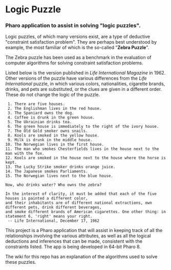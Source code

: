 # Logic Puzzle
### Pharo application to assist in solving "logic puzzles".

Logic puzzles, of which many versions exist, are a type of deductive "constraint satisfaction problem". 
They are perhaps best understood by example, the most familiar of which is the so-called "**Zebra Puzzle**". 

The Zebra puzzle has been used as a benchmark in the evaluation of computer algorithms for 
solving constraint satisfaction problems.

Listed below is the version published in _Life International Magazine_ in 1962. 
Other versions of the puzzle have various differences from the _Life International_ puzzle, 
in which various colors, nationalities, cigarette brands, drinks, and pets are substituted, 
or the clues are given in a different order. These do not change the logic of the puzzle.

```
 1. There are five houses.
 2. The Englishman lives in the red house.
 3. The Spaniard owns the dog.
 4. Coffee is drunk in the green house.
 5. The Ukrainian drinks tea.
 6. The green house is immediately to the right of the ivory house.
 7. The Old Gold smoker owns snails.
 8. Kools are smoked in the yellow house.
 9. Milk is drunk in the middle house.
10. The Norwegian lives in the first house.
11. The man who smokes Chesterfields lives in the house next to the man with the fox.
12. Kools are smoked in the house next to the house where the horse is kept.
13. The Lucky Strike smoker drinks orange juice.
14. The Japanese smokes Parliaments.
15. The Norwegian lives next to the blue house.

Now, who drinks water? Who owns the zebra?

In the interest of clarity, it must be added that each of the five houses is painted a different color, 
and their inhabitants are of different national extractions, own different pets, drink different beverages, 
and smoke different brands of American cigarettes. One other thing: in statement 6, 'right' means your right.  
 -- Life International, December 17, 1962
 ```
 
 This project is a Pharo application that will assist in keeping track of all the relationships involving the 
 various attributes, as well as all the logical deductions and inferences that can be made, consistent with 
 the  constraints listed.  The app is being developed in 64-bit Pharo 8.

The wiki for this repo has an explanation of the algorithms used to solve these puzzles.
